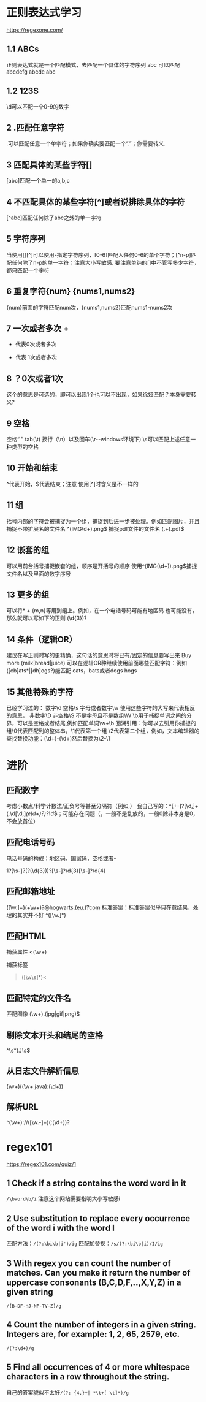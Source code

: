 # 正则表达式学习
https://regexone.com/

## 1.1 ABCs

正则表达式就是一个匹配模式，去匹配一个具体的字符序列
 abc 可以匹配abcdefg abcde abc
 
 ## 1.2 123S
 
 \d可以匹配一个0-9的数字
 
 ## 2 .匹配任意字符
 
 .可以匹配任意一个单字符；如果你确实要匹配一个“.”；你需要转义\.
 
 ## 3 匹配具体的某些字符[]
 
 [abc]匹配一个单一的a,b,c
 
 ## 4 不匹配具体的某些字符[^]或者说排除具体的字符

[^abc]匹配任何除了abc之外的单一字符

## 5 字符序列

当使用[][^]可以使用-指定字符序列，[0-6]匹配人任何0-6的单个字符；[^n-p]匹配任何除了n-p的单一字符；注意大小写敏感.
要注意单纯的[]中不管写多少字符，都只匹配一个字符

## 6 重复字符{num} {nums1,nums2}

{num}前面的字符匹配num次，{nums1,nums2}匹配nums1-nums2次

## 7 一次或者多次 +

* 代表0次或者多次
+ 代表 1次或者多次

## 8 ？0次或者1次

这个的意思是可选的，即可以出现1个也可以不出现，如果徐娅匹配？本身需要转义\?

## 9 空格

空格“ ” tab(\t) 换行（\n）以及回车(\r--windows环境下)
\s可以匹配上述任意一种类型的空格

## 10 开始和结束

^代表开始，$代表结束；注意 使用[^]时含义是不一样的

## 11 组

括号内部的字符会被捕捉为一个组，捕捉到后进一步被处理。例如匹配图片，并且捕捉不带扩展名的文件名
^(IMG\d+)\.png$
捕捉pdf文件的文件名
(.+)\.pdf$


## 12 嵌套的组

可以用前台括号捕捉嵌套的组，顺序是开括号的顺序
使用^(IMG(\d+))\.png$捕捉文件名以及里面的数字序号

## 13 更多的组

可以将* + {m,n}等用到组上。例如，在一个电话号码可能有地区码 也可能没有，那么就可以写如下的正则
(\d{3})?

## 14 条件（逻辑OR）
建议在写正则时写的更精确，这句话的意思时将已有/固定的信息要写出来
Buy more (milk|bread|juice)
可以在逻辑OR种继续使用前面哪些匹配字符：例如([cb]ats*|[dh]ogs?)能匹配 cats，bats或者dogs hogs

## 15 其他特殊的字符

已经学习过的： 数字\d 空格\s 字母或者数字\w
使用这些字符的大写来代表相反的意思， 非数字\D 非空格\S 不是字母且不是数组\W
\b用于捕捉单词之间的分界，可以是空格或者结尾,例如匹配单词\w+\b
回溯引用：你可以去引用你捕捉的组\0代表匹配到的整体串，\1代表第一个组 \2代表第二个组，例如，文本编辑器的查找替换功能：(\d+)-(\d+)然后替换为\2-\1


# 进阶

## 匹配数字

考虑小数点/科学计数法/正负号等甚至分隔符（例如,）
我自己写的：^[\+-]?[\d,]+(\.\d[\d,]*(e\d+)?)?\d*$；可能存在问题（，一般不是乱放的，一般0除非本身是0，不会放首位）

## 匹配电话号码

电话号码的构成：地区码，国家码，空格或者-

1?[\s-]?\(?(\d{3})\)?[\s-]?\d{3}[\s-]?\d{4}

## 匹配邮箱地址

([\w\.]+)(\+\w+)?@hogwarts\.(eu\.)?com
标准答案：标准答案似乎只在意结果，处理的其实并不好
^([\w\.]*)

## 匹配HTML

捕获属性
<(\w+)

捕获标签
>([\w\s]*)<

## 匹配特定的文件名

匹配图像
(\w+)\.(jpg|gif|png)$

## 剔除文本开头和结尾的空格

^\s*(.*)\s*$

## 从日志文件解析信息

(\w+)\((\w+\.java):(\d+)\)

## 解析URL

^(\w+)://([\w\.-]+)(:(\d+))?

# regex101
https://regex101.com/quiz/1 

## 1 Check if a string contains the word word in it

`/\bword\b/i`  注意这个网站需要指明大小写敏感i

## 2 Use substitution to replace every occurrence of the word i with the word I

匹配方法：`/(?:\bi\b|i')/ig`
匹配加替换：`/s/(?:\bi\b|i)/I/ig`

## 3 With regex you can count the number of matches. Can you make it return the number of uppercase consonants (B,C,D,F,..,X,Y,Z) in a given string

`/[B-DF-HJ-NP-TV-Z]/g`

##  4 Count the number of integers in a given string. Integers are, for example: 1, 2, 65, 2579, etc.

`/(?:\d+)/g`

## 5 Find all occurrences of 4 or more whitespace characters in a row throughout the string.

自己的答案貌似不太好`/(?: {4,}+| *\t+[ \t]*)/g`





